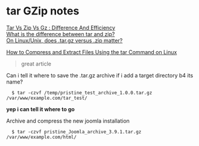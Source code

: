 # tar GZip notes

[Tar Vs Zip Vs Gz : Difference And Efficiency](https://itsfoss.com/tar-vs-zip-vs-gz/)   
[What is the difference between tar and zip?](https://stackoverflow.com/questions/10540935/what-is-the-difference-between-tar-and-zip)   
[On Linux/Unix, does .tar.gz versus .zip matter?](https://superuser.com/questions/146754/on-linux-unix-does-tar-gz-versus-zip-matter)   

[How to Compress and Extract Files Using the tar Command on Linux](https://www.howtogeek.com/248780/how-to-compress-and-extract-files-using-the-tar-command-on-linux/)   
>great article

Can i tell it where to save the .tar.gz archive if i add a target directory b4 its name?
```
  $ tar -czvf /temp/pristine_test_archive_1.0.0.tar.gz /var/www/example.com/tar_test/
```
**yep i can tell it where to go**

Archive and compress the new joomla installation
```
  $ tar -czvf pristine_Joomla_archive_3.9.1.tar.gz /var/www/example.com/html/
```
